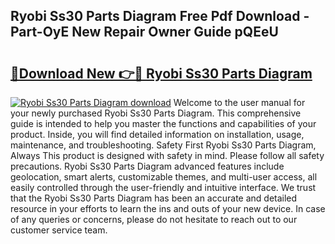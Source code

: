 ## Ryobi Ss30 Parts Diagram Free Pdf Download - Part-OyE New Repair Owner Guide pQEeU

# <h2><a href="http://dfjk25.blite.top/?on=Ryobi+Ss30+Parts+Diagram">🔗Download New 👉🔴 Ryobi Ss30 Parts Diagram</a></h2>

[![Ryobi Ss30 Parts Diagram download](https://i.imgur.com/lujVjoI.png)](http://dfjk25.blite.top/?on=Ryobi+Ss30+Parts+Diagram)
Welcome to the user manual for your newly purchased Ryobi Ss30 Parts Diagram. This comprehensive guide is intended to help you master the functions and capabilities of your product. Inside, you will find detailed information on installation, usage, maintenance, and troubleshooting. Safety First Ryobi Ss30 Parts Diagram, Always This product is designed with safety in mind. Please follow all safety precautions. Ryobi Ss30 Parts Diagram advanced features include geolocation, smart alerts, customizable themes, and multi-user access, all easily controlled through the user-friendly and intuitive interface. We trust that the Ryobi Ss30 Parts Diagram has been an accurate and detailed resource in your efforts to learn the ins and outs of your new device. In case of any queries or concerns, please do not hesitate to reach out to our customer service team.
